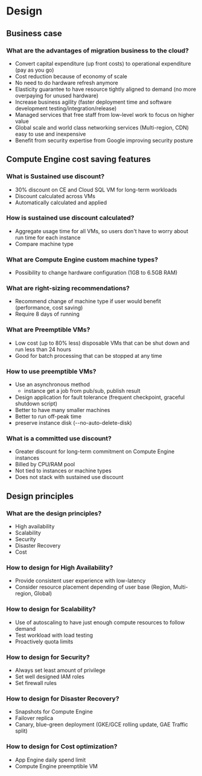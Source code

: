 # Design

## Business case

### What are the advantages of migration business to the cloud?
 - Convert capital expenditure (up front costs) to operational expenditure (pay as you go)
 - Cost reduction because of economy of scale
 - No need to do hardware refresh anymore
 - Elasticity guarantee to have resource tightly aligned to demand (no more overpaying for unused hardware)
 - Increase business agility (faster deployment time and software development testing/integration/release)
 - Managed services that free staff from low-level work to focus on higher value
 - Global scale and world class networking services (Multi-region, CDN) easy to use and inexpensive
 - Benefit from security expertise from Google improving security posture

## Compute Engine cost saving features

### What is Sustained use discount?
 - 30% discount on CE and Cloud SQL VM for long-term workloads
 - Discount calculated across VMs
 - Automatically calculated and applied

### How is sustained use discount calculated?
 - Aggregate usage time for all VMs, so users don't have to worry about run time for each instance
 - Compare machine type

### What are Compute Engine custom machine types?
 - Possibility to change hardware configuration (1GB to 6.5GB RAM)

### What are right-sizing recommendations?
 - Recommend change of machine type if user would benefit (performance, cost saving)
 - Require 8 days of running

### What are Preemptible VMs?
 - Low cost (up to 80% less) disposable VMs that can be shut down and run less than 24 hours
 - Good for batch processing that can be stopped at any time

### How to use preemptible VMs?
 - Use an asynchronous method
   - instance get a job from pub/sub, publish result
 - Design application for fault tolerance (frequent checkpoint, graceful shutdown script)
 - Better to have many smaller machines
 - Better to run off-peak time
 - preserve instance disk (--no-auto-delete-disk)

### What is a committed use discount?
 - Greater discount for long-term commitment on Compute Engine instances
 - Billed by CPU/RAM pool
 - Not tied to instances or machine types
 - Does not stack with sustained use discount

## Design principles

### What are the design principles?
 - High availability
 - Scalability
 - Security
 - Disaster Recovery
 - Cost

### How to design for High Availability?
 - Provide consistent user experience with low-latency
 - Consider resource placement depending of user base (Region, Multi-region, Global)

### How to design for Scalability?
 - Use of autoscaling to have just enough compute resources to follow demand
 - Test workload with load testing
 - Proactively quota limits

### How to design for Security?
 - Always set least amount of privilege
 - Set well designed IAM roles
 - Set firewall rules

### How to design for Disaster Recovery?
 - Snapshots for Compute Engine
 - Failover replica
 - Canary, blue-green deployment (GKE/GCE rolling update, GAE Traffic split)

### How to design for Cost optimization?
 - App Engine daily spend limit
 - Compute Engine preemptible VM
